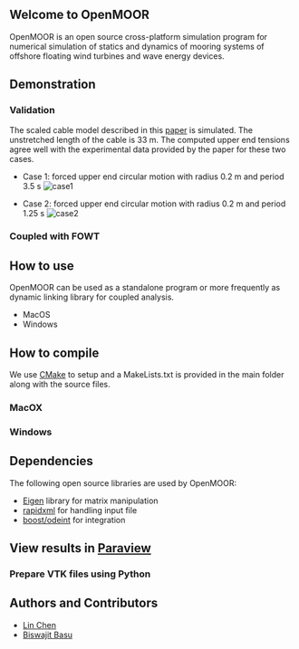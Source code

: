 ## Welcome to OpenMOOR

OpenMOOR is an open source cross-platform simulation program for numerical simulation of statics and dynamics of mooring systems of offshore floating wind turbines and wave energy devices. 

## Demonstration
### Validation
The scaled cable model described in this [paper](http://www.mdpi.com/2077-1312/4/1/5) is simulated. The unstretched length of the cable is 33 m. The computed upper end tensions agree well with the experimental data provided by the paper for these two cases.

- Case 1: forced upper end circular motion with radius 0.2 m and period 3.5 s
![case1](https://github.com/chen-lin/OpenMOOR/blob/master/examples/validation/Case3-5.gif?raw=true)

- Case 2: forced upper end circular motion with radius 0.2 m and period 1.25 s
![case2](https://github.com/chen-lin/OpenMOOR/blob/master/examples/validation/Case1-25.gif?raw=true)

### Coupled with FOWT

## How to use
OpenMOOR can be used as a standalone program or more frequently as dynamic linking library for coupled analysis. 
- MacOS
- Windows

## How to compile
We use [CMake](https://cmake.org) to setup and a MakeLists.txt is provided in the main folder along with the source files.
### MacOX
### Windows

## Dependencies
The following open source libraries are used by OpenMOOR:
- [Eigen](http://eigen.tuxfamily.org/index.php?title=Main_Page) library for matrix manipulation
- [rapidxml](http://rapidxml.sourceforge.net) for handling input file
- [boost/odeint](http://headmyshoulder.github.io/odeint-v2/) for integration

## View results in [Paraview](https://www.paraview.org)
### Prepare VTK files using Python

## Authors and Contributors
- [Lin Chen](http://chenllab.com)
- [Biswajit Basu](https://www.tcd.ie/research/profiles/?profile=basub)
